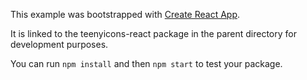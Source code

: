 This example was bootstrapped with [Create React App](https://github.com/facebook/create-react-app).

It is linked to the teenyicons-react package in the parent directory for development purposes.

You can run `npm install` and then `npm start` to test your package.
